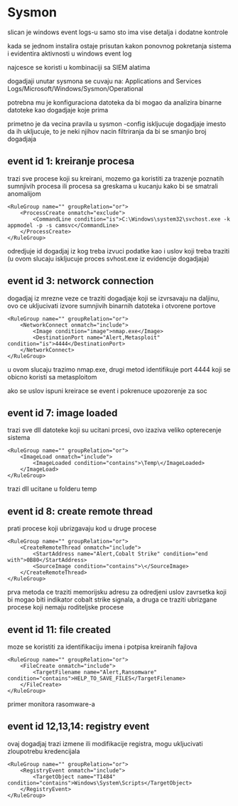 # Sysmon  

slican je windows event logs-u samo sto ima vise detalja i dodatne kontrole  

kada se jednom instalira ostaje prisutan kakon ponovnog pokretanja sistema i evidentira aktivnosti u windows event log  

najcesce se koristi u kombinaciji sa SIEM alatima  

dogadjaji unutar sysmona se cuvaju na: Applications and Services Logs/Microsoft/Windows/Sysmon/Operational  

potrebna mu je konfiguraciona datoteka da bi mogao da analizira binarne datoteke kao dogadjaje koje prima  

primetno je da vecina pravila u sysmon -config iskljucuje dogadjaje imesto da ih ukljucuje, to je neki njihov nacin filtriranja da bi se smanjio broj dogadjaja  

## event id 1: kreiranje procesa  

trazi sve procese koji su kreirani, mozemo ga koristiti za trazenje poznatih sumnjivih procesa ili procesa sa greskama u kucanju kako bi se smatrali anomalijom  

```
<RuleGroup name="" groupRelation="or">
	<ProcessCreate onmatch="exclude">
	 	<CommandLine condition="is">C:\Windows\system32\svchost.exe -k appmodel -p -s camsvc</CommandLine>
	</ProcessCreate>
</RuleGroup>
```

odredjuje id dogadjaj iz kog treba izvuci podatke kao i uslov koji treba traziti (u ovom slucaju iskljucuje proces svhost.exe iz evidencije dogadjaja)  

## event id 3: networck connection   

dogadjaj iz mrezne veze ce traziti dogadjaje koji se izvrsavaju na daljinu, ovo ce ukljucivati izvore sumnjivih binarnih datoteka i otvorene portove  

```
<RuleGroup name="" groupRelation="or">
	<NetworkConnect onmatch="include">
	 	<Image condition="image">nmap.exe</Image>
	 	<DestinationPort name="Alert,Metasploit" condition="is">4444</DestinationPort>
	</NetworkConnect>
</RuleGroup>
```

u ovom slucaju trazimo nmap.exe, drugi metod identifikuje port 4444 koji se obicno koristi sa metasploitom  

ako se uslov ispuni kreirace se event i pokrenuce upozorenje za soc  

## event id 7: image loaded  

trazi sve dll datoteke koji su ucitani prcesi, ovo izaziva veliko opterecenje sistema  

```
<RuleGroup name="" groupRelation="or">
	<ImageLoad onmatch="include">
	 	<ImageLoaded condition="contains">\Temp\</ImageLoaded>
	</ImageLoad>
</RuleGroup>
```

trazi dll ucitane u folderu temp  

## event id 8: create remote thread  

prati procese koji ubrizgavaju kod u druge procese  

```
<RuleGroup name="" groupRelation="or">
	<CreateRemoteThread onmatch="include">
	 	<StartAddress name="Alert,Cobalt Strike" condition="end with">0B80</StartAddress>
	 	<SourceImage condition="contains">\</SourceImage>
	</CreateRemoteThread>
</RuleGroup>
```

prva metoda ce traziti memorijsku adresu za odredjeni uslov zavrsetka koji bi mogao biti indikator cobalt strike signala, a druga ce traziti ubrizgane procese koji nemaju roditeljske procese  

## event id 11: file created  

moze se koristiti za identifikaciju imena i potpisa kreiranih fajlova  

```
<RuleGroup name="" groupRelation="or">
	<FileCreate onmatch="include">
	 	<TargetFilename name="Alert,Ransomware" condition="contains">HELP_TO_SAVE_FILES</TargetFilename>
	</FileCreate>
</RuleGroup>
```

primer monitora rasomware-a  

## event id 12,13,14: registry event  

ovaj dogadjaj trazi izmene ili modifikacije registra, mogu ukljucivati zloupotrebu kredencijala  

```
<RuleGroup name="" groupRelation="or">
	<RegistryEvent onmatch="include">
	 	<TargetObject name="T1484" condition="contains">Windows\System\Scripts</TargetObject>
	</RegistryEvent>
</RuleGroup>
```







